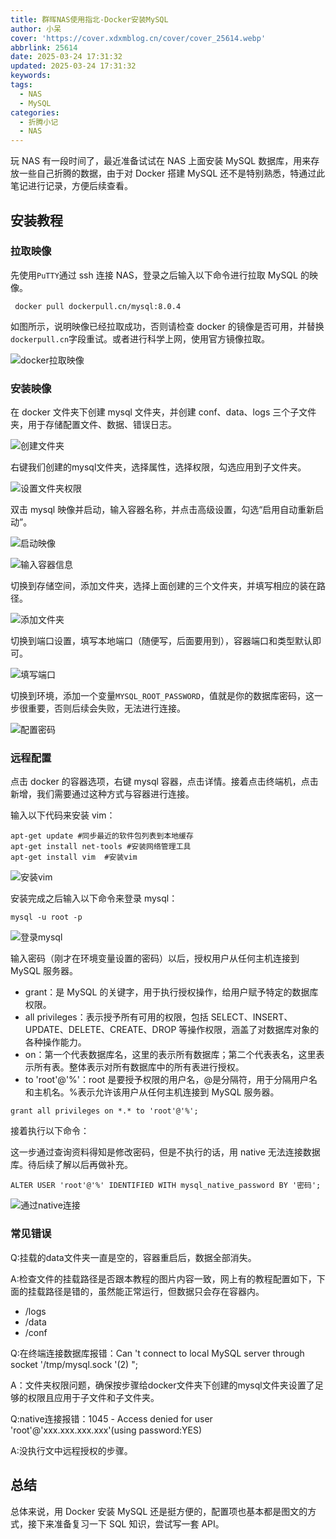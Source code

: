 ```yaml
---
title: 群晖NAS使用指北-Docker安装MySQL
author: 小呆
cover: 'https://cover.xdxmblog.cn/cover/cover_25614.webp'
abbrlink: 25614
date: 2025-03-24 17:31:32
updated: 2025-03-24 17:31:32
keywords:
tags:
  - NAS
  - MySQL
categories: 
  - 折腾小记
  - NAS
---
```


玩 NAS 有一段时间了，最近准备试试在 NAS 上面安装 MySQL 数据库，用来存放一些自己折腾的数据，由于对 Docker 搭建 MySQL 还不是特别熟悉，特通过此笔记进行记录，方便后续查看。

<!--more-->

## 安装教程

### 拉取映像

先使用`PuTTY`通过 ssh 连接 NAS，登录之后输入以下命令进行拉取 MySQL 的映像。

```shell
 docker pull dockerpull.cn/mysql:8.0.4
```

如图所示，说明映像已经拉取成功，否则请检查 docker 的镜像是否可用，并替换`dockerpull.cn`字段重试。或者进行科学上网，使用官方镜像拉取。

![docker拉取映像](https://img.xdxmblog.cn/images/article_25614_01.jpg)

### 安装映像

在 docker 文件夹下创建 mysql 文件夹，并创建 conf、data、logs 三个子文件夹，用于存储配置文件、数据、错误日志。

![创建文件夹](https://img.xdxmblog.cn/images/article_25614_02.png)

右键我们创建的mysql文件夹，选择属性，选择权限，勾选应用到子文件夹。

![设置文件夹权限](https://img.xdxmblog.cn/images/article_25614_02_01.png)

双击 mysql 映像并启动，输入容器名称，并点击高级设置，勾选“启用自动重新启动”。

![启动映像](https://img.xdxmblog.cn/images/article_25614_03.png)

![输入容器信息](https://img.xdxmblog.cn/images/article_25614_04.jpg)

切换到存储空间，添加文件夹，选择上面创建的三个文件夹，并填写相应的装在路径。

![添加文件夹](https://img.xdxmblog.cn/images/article_25614_05.png)

切换到端口设置，填写本地端口（随便写，后面要用到），容器端口和类型默认即可。

![填写端口](https://img.xdxmblog.cn/images/article_25614_06.png)

切换到环境，添加一个变量`MYSQL_ROOT_PASSWORD`，值就是你的数据库密码，这一步很重要，否则后续会失败，无法进行连接。

![配置密码](https://img.xdxmblog.cn/images/article_25614_07.png)

### 远程配置

点击 docker 的容器选项，右键 mysql 容器，点击详情。接着点击终端机，点击新增，我们需要通过这种方式与容器进行连接。

输入以下代码来安装 vim：

```shell
apt-get update #同步最近的软件包列表到本地缓存
apt-get install net-tools #安装网络管理工具
apt-get install vim  #安装vim
```

![安装vim](https://img.xdxmblog.cn/images/article_25614_08.jpg)

安装完成之后输入以下命令来登录 mysql：

```shell
mysql -u root -p
```

![登录mysql](https://img.xdxmblog.cn/images/article_25614_09.jpg)

输入密码（刚才在环境变量设置的密码）以后，授权用户从任何主机连接到 MySQL 服务器。

- grant：是 MySQL 的关键字，用于执行授权操作，给用户赋予特定的数据库权限。
- all privileges：表示授予所有可用的权限，包括 SELECT、INSERT、UPDATE、DELETE、CREATE、DROP 等操作权限，涵盖了对数据库对象的各种操作能力。
- on：第一个代表数据库名，这里的表示所有数据库；第二个代表表名，这里表示所有表。整体表示对所有数据库中的所有表进行授权。
- to 'root'@'%'：root 是要授予权限的用户名，@是分隔符，用于分隔用户名和主机名。%表示允许该用户从任何主机连接到 MySQL 服务器。

```shell
grant all privileges on *.* to 'root'@'%';
```

接着执行以下命令：

这一步通过查询资料得知是修改密码，但是不执行的话，用 native 无法连接数据库。待后续了解以后再做补充。

```shell
ALTER USER 'root'@'%' IDENTIFIED WITH mysql_native_password BY '密码';
```

![通过native连接](https://img.xdxmblog.cn/images/article_25614_10.png)

### 常见错误

Q:挂载的data文件夹一直是空的，容器重启后，数据全部消失。

A:检查文件的挂载路径是否跟本教程的图片内容一致，网上有的教程配置如下，下面的挂载路径是错的，虽然能正常运行，但数据只会存在容器内。

- /logs
- /data
- /conf



Q:在终端连接数据库报错：Can 't connect to local MySQL server through socket '/tmp/mysql.sock '(2) ";

A：文件夹权限问题，确保按步骤给docker文件夹下创建的mysql文件夹设置了足够的权限且应用于子文件和子文件夹。



Q:native连接报错：1045 - Access denied for user 'root'@'xxx.xxx.xxx.xxx'(using password:YES)

A:没执行文中远程授权的步骤。

## 总结

总体来说，用 Docker 安装 MySQL 还是挺方便的，配置项也基本都是图文的方式，接下来准备复习一下 SQL 知识，尝试写一套 API。
